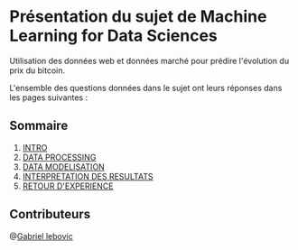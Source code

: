# Présentation du sujet de Machine Learning for Data Sciences
Utilisation des données web et données marché pour prédire l'évolution du prix du bitcoin.

L'ensemble des questions données dans le sujet ont leurs réponses dans les pages suivantes :

## Sommaire

1. [INTRO](DOCS/INTRO.md)
2. [DATA PROCESSING](DOCS/DATA_PROC.md)
3. [DATA MODELISATION](DOCS/DATA_MOD.md)
4. [INTERPRETATION DES RESULTATS](DOCS/RESULT_INTER.md)
5. [RETOUR D'EXPERIENCE](DOCS/FEEDBACK.md)

## Contributeurs
@[Gabriel lebovic](https://github.com/InfoFlower)
